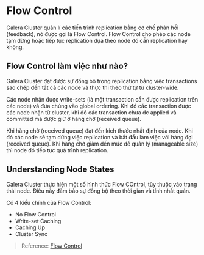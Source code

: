 # Flow Control

Galera Cluster quản lí các tiến trình replication bằng cơ chế phản hồi (feedback), nó được gọi là Flow Control. Flow Control cho phép các node tạm dừng hoặc tiếp tục replication dựa theo node đó cần replication hay không.

## Flow Control làm việc như nào?

Galera Cluster đạt được sự đồng bộ trong replication bằng việc transactions sao chép đến tất cả các node và thực thi theo thứ tự từ cluster-wide.

Các node nhận được write-sets (là một transaction cần được replication trên các node) và đưa chúng vào global ordering. Khi đó các transaction được các node nhận từ cluster, khi đó các transaction chưa đc applied và committed mà được giữ ở hàng chờ (received queue).

Khi hàng chờ (received queue) đạt đến kích thước nhất định của node. Khi đó các node sẽ tạm dừng việc replication và bắt đầu làm việc với hàng đợi (received queue). Khi hàng chờ giảm đến mức dễ quản lý (manageable size) thì node đó tiếp tục quá trình replication.

## Understanding Node States
Galera Cluster thực hiện một số hình thức Flow COntrol, tùy thuộc vào trạng thái node. Điều này đảm bảo sự đồng bộ theo thời gian và tính nhất quán.

Có 4 kiểu chính của Flow Control:
- No Flow Control
- Write-set Caching
- Caching Up
- Cluster Sync




>Reference:
> [Flow Control](https://galeracluster.com/library/documentation/node-states.html)